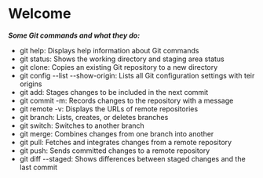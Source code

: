# Welcome  
***Some Git commands and what they do:***  
* git help: Displays help information about Git commands  
* git status: Shows the working directory and staging area status  
* git clone: Copies an existing Git repository to a new directory  
* git config --list --show-origin: Lists all Git configuration settings with teir origins  
* git add: Stages changes to be included in the next commit  
* git commit -m: Records changes to the repository with a message  
* git remote -v: Displays the URLs of remote repositories  
* git branch: Lists, creates, or deletes branches  
* git switch: Switches to another branch  
* git merge: Combines changes from one branch into another  
* git pull: Fetches and integrates changes from a remote repository  
* git push: Sends committed changes to a remote repository  
* git diff --staged: Shows differences between staged changes and the last commit  